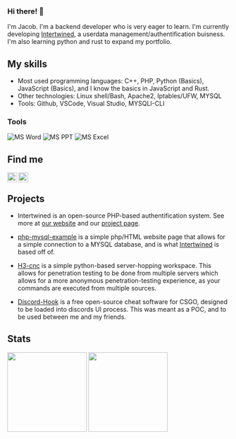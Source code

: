 ### Hi there! 👋

I'm Jacob. I'm a backend developer who is very eager to learn. I'm currently developing [Intertwined](https://intertwined.solutions/), a userdata management/authentification buisness. I'm also learning python and rust to expand my portfolio. 

## My skills

- Most used programming languages: C++, PHP, Python (Basics), JavaScript (Basics), and I know the basics in JavaScript and Rust.
- Other technologies: Linux shell/Bash, Apache2, Iptables/UFW, MYSQL
- Tools: Github, VSCode, Visual Studio, MYSQLI-CLI
### Tools

![MS Word](https://img.shields.io/badge/-MS%20Word-000000?style=flat&logo=microsoft%20word)
![MS PPT](https://img.shields.io/badge/-MS%20Powerpoint-000000?style=flat&logo=microsoft%20powerpoint)
![MS Excel](https://img.shields.io/badge/-MS%20Excel-000000?style=flat&logo=microsoft%20excel)


## Find me
[<img align="left" alt="Website" width="22px" src="https://cdn.jsdelivr.net/npm/simple-icons@v3/icons/discord.svg" />](https://discord.com/invite/Hj85REktRD)
[<img align="left" alt="Website" width="22px" src="https://cdn.jsdelivr.net/npm/simple-icons@v3/icons/gmail.svg" />](mailto:3e18amn20@protonmail.com)

</br>


## Projects

- Intertwined is an open-source PHP-based authentification system. See more at [our website](https://intertwined.solutions/) and our [project page](https://github.com/UntitledEntity/intertwined-web).

- [php-mysql-example](https://github.com/UntitledEntity/php-mysql-example) is a simple php/HTML website page that allows for a simple connection to a MYSQL database, and is what [Intertwined](https://intertwined.solutions) is based off of. 
 
- [H3-cnc](https://github.com/UntitledEntity/H3-cnc) is a simple python-based server-hopping workspace. This allows for penetration testing to be done from multiple servers which allows for a more anonymous penetration-testing experience, as your commands are executed from multiple sources.
 
- [Discord-Hook](https://github.com/UntitledEntity/Discord-Hook) is a free open-source cheat software for CSGO, designed to be loaded into discords UI process. This was meant as a POC, and to be used between me and my friends.

## Stats

<p>

<img height="180em" src="https://github-readme-stats.vercel.app/api?username=untitledentity&show_icons=true&theme=dracula">
<img height="180em" src="https://github-readme-stats.vercel.app/api/top-langs/?username=untitledentity&show_icons=true&theme=dracula&layout=donut">

</p>